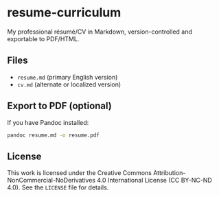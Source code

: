 # resume-curriculum

My professional résumé/CV in Markdown, version-controlled and exportable to PDF/HTML.

## Files
- `resume.md` (primary English version)
- `cv.md` (alternate or localized version)

## Export to PDF (optional)
If you have Pandoc installed:
```bash
pandoc resume.md -o resume.pdf
```

## License
This work is licensed under the Creative Commons Attribution-NonCommercial-NoDerivatives 4.0 International License (CC BY-NC-ND 4.0). See the `LICENSE` file for details.
